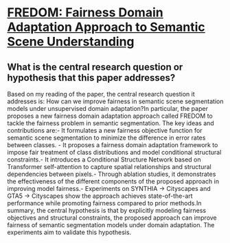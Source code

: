 # [FREDOM: Fairness Domain Adaptation Approach to Semantic Scene   Understanding](https://arxiv.org/abs/2304.02135)

## What is the central research question or hypothesis that this paper addresses?

Based on my reading of the paper, the central research question it addresses is: How can we improve fairness in semantic scene segmentation models under unsupervised domain adaptation?In particular, the paper proposes a new fairness domain adaptation approach called FREDOM to tackle the fairness problem in semantic segmentation. The key ideas and contributions are:- It formulates a new fairness objective function for semantic scene segmentation to minimize the difference in error rates between classes. - It proposes a fairness domain adaptation framework to impose fair treatment of class distributions and model conditional structural constraints.- It introduces a Conditional Structure Network based on Transformer self-attention to capture spatial relationships and structural dependencies between pixels.- Through ablation studies, it demonstrates the effectiveness of the different components of the proposed approach in improving model fairness.- Experiments on SYNTHIA → Cityscapes and GTA5 → Cityscapes show the approach achieves state-of-the-art performance while promoting fairness compared to prior methods.In summary, the central hypothesis is that by explicitly modeling fairness objectives and structural constraints, the proposed approach can improve fairness of semantic segmentation models under domain adaptation. The experiments aim to validate this hypothesis.
